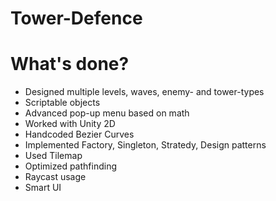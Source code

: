 # Tower-Defence

# What's done?

- Designed multiple levels, waves, enemy- and tower-types
- Scriptable objects
- Advanced pop-up menu based on math
- Worked with Unity 2D
- Handcoded Bezier Curves
- Implemented Factory, Singleton, Stratedy, Design patterns
- Used Tilemap
- Optimized pathfinding
- Raycast usage
- Smart UI
